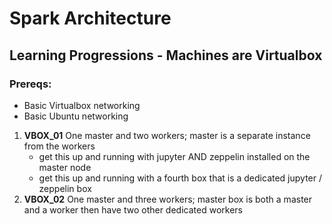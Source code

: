 
# Spark Architecture


## Learning Progressions - Machines are Virtualbox

### Prereqs:

* Basic Virtualbox networking
* Basic Ubuntu networking



1. **VBOX_01** One master and two workers; master is a separate instance from the workers
	- get this up and running with jupyter AND zeppelin installed on the master node
	- get this up and running with a fourth box that is a dedicated jupyter / zeppelin box
2. **VBOX_02** One master and three workers; master box is both a master and a worker then have two other dedicated workers 

